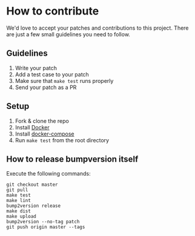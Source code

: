 # How to contribute

We'd love to accept your patches and contributions to this project. There are just a few small guidelines you need to follow.

## Guidelines
1. Write your patch
1. Add a test case to your patch
1. Make sure that `make test` runs properly
1. Send your patch as a PR

## Setup

1. Fork & clone the repo
1. Install [Docker](https://docs.docker.com/install/)
1. Install [docker-compose](https://docs.docker.com/compose/install/)
1. Run `make test` from the root directory


## How to release bumpversion itself

Execute the following commands:

    git checkout master
    git pull
    make test
    make lint
    bump2version release
    make dist
    make upload
    bump2version --no-tag patch
    git push origin master --tags

